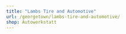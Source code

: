 ```yaml
---
title: "Lambs Tire and Automotive"
url: /georgetown/lambs-tire-and-automotive/
shop: Autowerkstatt
---
```

